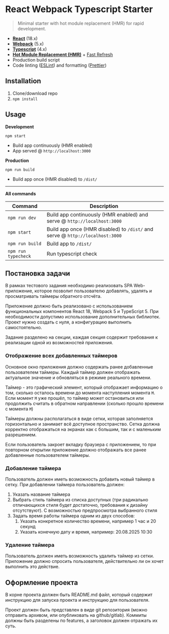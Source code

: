 # React Webpack Typescript Starter

> Minimal starter with hot module replacement (HMR) for rapid development.

- **[React](https://facebook.github.io/react/)** (18.x)
- **[Webpack](https://webpack.js.org/)** (5.x)
- **[Typescript](https://www.typescriptlang.org/)** (4.x)
- **[Hot Module Replacement (HMR)](https://webpack.js.org/concepts/hot-module-replacement/)** +
  [Fast Refresh](https://github.com/pmmmwh/react-refresh-webpack-plugin)
- Production build script
- Code linting ([ESLint](https://github.com/eslint/eslint)) and formatting
  ([Prettier](https://github.com/prettier/prettier))

## Installation

1. Clone/download repo
2. `npm install`

## Usage

**Development**

`npm start`

- Build app continuously (HMR enabled)
- App served @ `http://localhost:3000`

**Production**

`npm run build`

- Build app once (HMR disabled) to `/dist/`

---

**All commands**

| Command         | Description                                                                   |
| --------------- | ----------------------------------------------------------------------------- |
| `npm run dev`   | Build app continuously (HMR enabled) and serve @ `http://localhost:3000`      |
| `npm start`     | Build app once (HMR disabled) to `/dist/` and serve @ `http://localhost:3000` |
| `npm run build` | Build app to `/dist/`                                                         |
| `npm run typecheck`  | Run typescript check                                                                    |

## Постановка задачи

В рамках тестового задания необходимо реализовать SPA Web-приложение, которое позволит пользователю
добавлять, удалять и просматривать таймеры обратного отсчёта.

Приложение должно быть реализовано с использованием функциональных компонентов React 18, Webpack 5 и
TypeScript 5. При необходимости допустимо использование дополнительных библиотек. Проект нужно
создать с нуля, а конфигурацию выполнить самостоятельно.

Задание разделено на секции, каждая секция содержит требования к реализации одной из возможностей
приложения.

### Отображение всех добавленных таймеров

Основное окно приложения должно содержать ранее добавленные пользователем таймеры. Каждый таймер
должен отображать актуальное значение и обновляться в режиме реального времени.

Таймер - это графический элемент, который отображает информацию о том, сколько осталось времени до
момента наступления момента `M`. Если момент `M` уже прошёл, то таймер может остановиться или
продолжить считать в обратном направлении (сколько прошло времени с момента `M`)

Таймеры должны располагаться в виде сетки, которая заполняется горизонтально и занимает всё
доступное пространство. Сетка должна корректно отображаться на экранах как с большим, так и с
маленьким разрешением.

Если пользователь закроет вкладку браузера с приложением, то при повторном открытии приложение
должно отображать все ранее добавленные пользователем таймеры.

### Добавление таймера

Пользователь должен иметь возможность добавить новый таймер в сетку. При добавлении таймера
пользователь должен:

1. Указать название таймера
2. Выбрать стиль таймера из списка доступных (три радикально отличающихся стиля будет достаточно,
   требования к дизайну отсутствуют). С возможностью предпросмотра выбранного стиля
3. Задать время работы таймера одним из двух способов:
   1. Указать конкретное количество времени, например 1 час и 20 секунд
   2. Указать конечную дату и время, например: 20.08.2025 10:30

### Удаление таймера

Пользователь должен иметь возможность удалить таймер из сетки. Приложение должно спросить
пользователя, действительно ли он хочет выполнить это действие.

## Оформление проекта

В корне проекта должен быть README.md файл, который содержит инструкцию для запуска проекта и
инструкцию для пользователя.

Проект должен быть представлен в виде git репозитория (можно отправить архивом, или опубликовать на
github/gitlab). Коммиты должны быть разделены по features, а заголовок должен отражать их суть.
